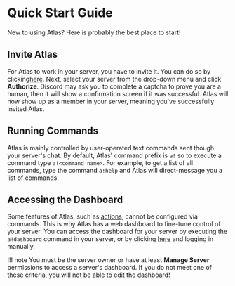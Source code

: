 # Quick Start Guide
New to using Atlas? Here is probably the best place to start!

## Invite Atlas
For Atlas to work in your server, you have to invite it. You can do so by clicking[here](https://atlasbot.xyz/get). Next, select your server from the drop-down menu and click **Authorize**. Discord may ask you to complete a captcha to prove you are a human, then it will show a confirmation screen if it was successful. Atlas will now show up as a member in your server, meaning you've successfully invited Atlas.

## Running Commands
Atlas is mainly controlled by user-operated text commands sent though your server's chat. By default, Atlas' command prefix is `a!` so to execute a command type `a!<command name>`. For example, to get a list of all commands, type the command `a!help` and Atlas will direct-message you a list of commands.

## Accessing the Dashboard
Some features of Atlas, such as [actions](/Actions/), cannot be configured via commands. This is why Atlas has a web dashboard to fine-tune control of your server. You can access the dashboard for your server by executing the `a!dashboard` command in your server, or by clicking [here](https://atlasbot.xyz) and logging in manually.

!!! note You must be the server owner or have at least **Manage Server** permissions to access a server's dashboard. If you do not meet one of these criteria, you will not be able to edit the dashboard!
